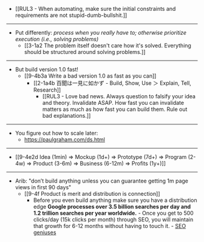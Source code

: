 - [[RUL3 - When automating, make sure the initial constraints and requirements are not stupid-dumb-bullshit.]]
---
- Put differently: *process when you really have to; otherwise prioritize execution (i.e., solving problems)*
  - [[3-1a2 The problem itself doesn't care how it's solved. Everything should be structured around solving problems.]]
---
- But build version 1.0 fast!
  - [[9-4b3a Write a bad version 1.0 as fast as you can]]
    - [[2-1a4b 百聞は一見に如かず - Build, Show, Use ＞ Explain, Tell, Research]]
      - [[RUL3 - Love bad news. Always question to falsify your idea and theory. Invalidate ASAP. How fast you can invalidate matters as much as how fast you can build them. Rule out bad explanations.]]
---
- You figure out how to scale later:
  - https://paulgraham.com/ds.html
---
- [[9-4e2d Idea (1min) ⇒ Mockup (1d+) ⇒ Prototype (7d+) ⇒ Program (2-4w) ⇒ Product (3-6m) ⇒ Business (6-12m) ⇒ Profits (1y+)]]
---
- Arib: "don’t build anything unless you can guarantee getting 1m page views in first 90 days"
  - [[9-4f Product is merit and distribution is connection]]
    - Before you even build anything make sure you have a distribution edge
			**Google processes over 3.5 billion searches per day and 1.2 trillion searches per year worldwide.**
				- Once you get to 500 clicks/day (15k clicks per month) through SEO, you will maintain that growth for 6-12 months without having to touch it.
					- [SEO geniuses](https://trailblazermktg.com/)
